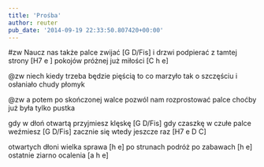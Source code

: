 ```yaml
---
title: 'Prośba'
author: reuter
pub_date: '2014-09-19 22:33:50.807420+00:00'
---
```


#zw
Naucz nas także palce zwijać [G D/Fis]
i drzwi podpierać z tamtej strony [H7 e ]
pokojów próżnej już miłości [C h e]

@zw
niech kiedy trzeba będzie pięścią
to co marzyło tak o szczęściu
i osłaniało chudy płomyk

@zw
a potem po skończonej walce
pozwól nam rozprostować palce
choćby już była tylko pustka

gdy w dłoń otwartą przyjmiesz klęskę [G D/Fis]
gdy czaszkę w czułe palce weźmiesz [G D/Fis]
zacznie się wtedy jeszcze raz [H7 e D C]

otwartych dłoni wielka sprawa [h e]
po strunach podróż po zabawach [h e]
ostatnie ziarno ocalenia [a h e]